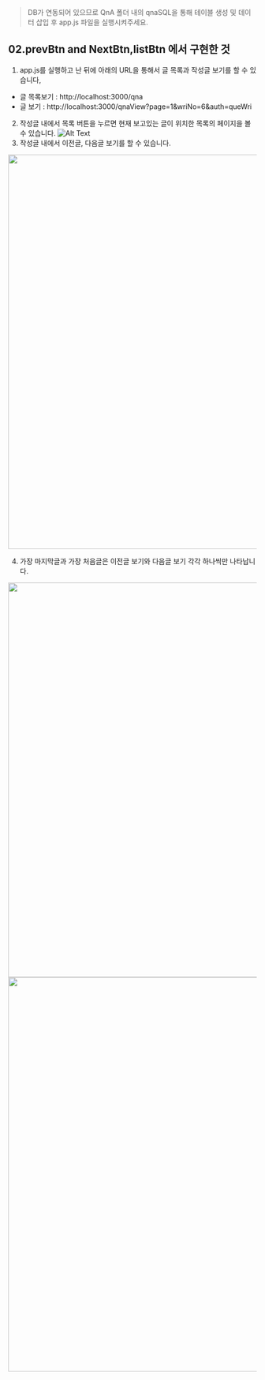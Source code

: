 >DB가 연동되어 있으므로 QnA 폴더 내의 qnaSQL을 통해 테이블 생성 및 데이터 삽입 후 app.js 파일을 실행시켜주세요.
## 02.prevBtn and NextBtn,listBtn 에서 구현한 것
1. app.js를 실행하고 난 뒤에 아래의 URL을 통해서 글 목록과 작성글 보기를 할 수 있습니다,
- 글 목록보기 : http://localhost:3000/qna
- 글 보기 : http://localhost:3000/qnaView?page=1&wriNo=6&auth=queWri
2. 작성글 내에서 목록 버튼을 누르면 현재 보고있는 글이 위치한 목록의 페이지을 볼 수 있습니다.
![Alt Text](https://devwebdata2020.s3.ap-northeast-2.amazonaws.com/markdown/qna02/list2.jpg)
3. 작성글 내에서 이전글, 다음글 보기를 할 수 있습니다. 
<p align="center"><img src="https://devwebdata2020.s3.ap-northeast-2.amazonaws.com/markdown/qna02/viewAll4.png" height="auto" width="800"></p>

4. 가장 마지막글과 가장 처음글은 이전글 보기와 다음글 보기 각각 하나씩만 나타납니다.
<p align="center">
<img src="https://devwebdata2020.s3.ap-northeast-2.amazonaws.com/markdown/qna02/viewPrev4.png" height="auto" width="800">
<img src="https://devwebdata2020.s3.ap-northeast-2.amazonaws.com/markdown/qna02/viewNext4.png" height="auto" width="800">
</p>
